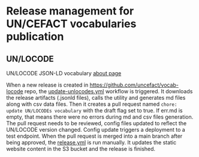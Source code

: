 # Release management for UN/CEFACT vocabularies publication

## UN/LOCODE

UN/LOCODE JSON-LD vocabulary [about page](https://vocabulary.uncefact.org/unlocode-about)

When a new release is created in https://github.com/uncefact/vocab-locode repo, the [update-unlocodes.yml](https://github.com/uncefact/vocabulary-outputs/actions/workflows/update-unlocodes.yml) workflow is triggered.
It downloads the release artifacts (.jsonld files), calls the utility and generates md files along with csv data files.
Then it creates a pull request named `chore: update UN/LOCODEs vocabulary` with the draft flag set to true. If err.md is empty, that means there were no errors during md and csv files generation.
The pull request needs to be reviewed, config files updated to reflect the UN/LOCODE version changed. Config update triggers a deployment to a test endpoint.
When the pull request is merged into a main branch after being approved, the [release.yml](https://github.com/uncefact/vocabulary-outputs/actions/workflows/release.yml) is run manually.
It updates the static website content in the S3 bucket and the release is finished. 
